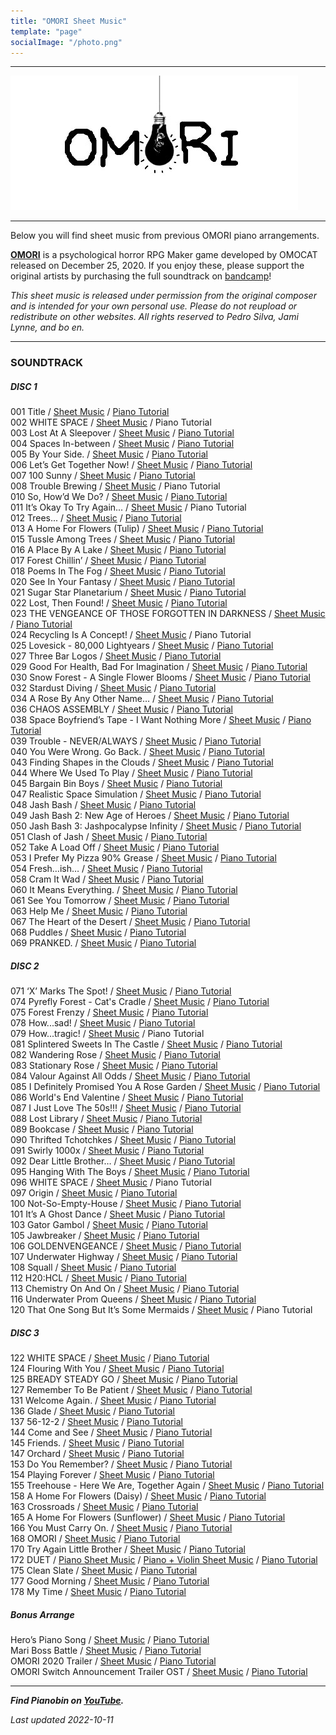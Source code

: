 ```yaml
---
title: "OMORI Sheet Music"
template: "page"
socialImage: "/photo.png"
---
```


---

![OMORI](/media/images/OMORI_header.jpg)

---

Below you will find sheet music from previous OMORI piano arrangements.

**[OMORI](http://www.omori-game.com/)** is a psychological horror RPG Maker game developed by OMOCAT released on December 25, 2020. If you enjoy these, please support the original artists by purchasing the full soundtrack on [bandcamp](https://omori.bandcamp.com/releases)!

_This sheet music is released under permission from the original composer and is intended for your own personal use. Please do not reupload or redistribute on other websites. All rights reserved to Pedro Silva, Jami Lynne, and bo en._

---

### SOUNDTRACK

##### DISC 1

001 Title / [Sheet Music](/media/omori/Title_PB.pdf) / [Piano Tutorial](https://youtu.be/AQ6JrvWnOGc)  
002 WHITE SPACE / [Sheet Music](/media/omori/2_WHITE_SPACE_PB.pdf) / Piano Tutorial  
003 Lost At A Sleepover / [Sheet Music](/media/omori/Lost_At_A_Sleepover_PB.pdf) / [Piano Tutorial](https://youtu.be/wWnz7f3VD1Y)  
004 Spaces In-between / [Sheet Music](/media/omori/Spaces_In-between_PB.pdf) / [Piano Tutorial](https://youtu.be/i-TkPKN4sng)  
005 By Your Side. / [Sheet Music](/media/omori/By_Your_Side_PB.pdf) / [Piano Tutorial](https://youtu.be/brPM5mjYkQs)  
006 Let’s Get Together Now! / [Sheet Music](/media/omori/Let's_Get_Together_Now!_PB.pdf) / [Piano Tutorial](https://youtu.be/QwndQZ9xA8k)  
007 100 Sunny / [Sheet Music](/media/omori/100_Sunny_PB.pdf) / [Piano Tutorial](https://youtu.be/eUBkqQiX0H4)  
008 Trouble Brewing / [Sheet Music](/media/omori/Trouble_Brewing_PB.pdf) / Piano Tutorial  
010 So, How’d We Do? / [Sheet Music](/media/omori/So,_How'd_We_Do_PB.pdf) / [Piano Tutorial](https://youtu.be/qJLhe7ag-es)  
011 It’s Okay To Try Again... / [Sheet Music](/media/omori/It's_Okay_To_Try_Again..._PB.pdf) / Piano Tutorial  
012 Trees... / [Sheet Music](/media/omori/Trees..._PB.pdf) / [Piano Tutorial](https://youtu.be/rlXTmF8APMY)  
013 A Home For Flowers (Tulip) / [Sheet Music](/media/omori/A_Home_For_Flowers_Tulip_PB.pdf) / [Piano Tutorial](https://youtu.be/PNdJryXmm7E)  
015 Tussle Among Trees / [Sheet Music](/media/omori/Tussle_Among_Trees_PB.pdf) / [Piano Tutorial](https://youtu.be/a2GKV5sAxew)  
016 A Place By A Lake / [Sheet Music](/media/omori/A_Place_By_A_Lake_PB.pdf) / [Piano Tutorial](https://youtu.be/Pd7JMgwyYkY)  
017 Forest Chillin’ / [Sheet Music](/media/omori/Forest_Chillin'_PB.pdf) / [Piano Tutorial](https://youtu.be/j2Am7lwp1g0)  
018 Poems In The Fog / [Sheet Music](/media/omori/Poems_In_The_Fog_PB.pdf) / [Piano Tutorial](https://youtu.be/oDTAg_Us1gY)  
020 See In Your Fantasy / [Sheet Music](/media/omori/See_In_Your_Fantasy_PB.pdf) / [Piano Tutorial](https://youtu.be/cPlKk6mlgNw)  
021 Sugar Star Planetarium / [Sheet Music](/media/omori/Sugar_Star_Planetarium_PB.pdf) / [Piano Tutorial](https://youtu.be/KXD0vf3sM1M)  
022 Lost, Then Found! / [Sheet Music](/media/omori/Lost_Then_Found_PB.pdf) / [Piano Tutorial](https://youtu.be/GVXevq9hO60)  
023 THE VENGEANCE OF THOSE FORGOTTEN IN DARKNESS / [Sheet Music](/media/omori/THE_VENGEANCE_OF_THOSE_FORGOTTEN_IN_DARKNESS_PB.pdf) / [Piano Tutorial](https://youtu.be/aHjBAs7QeTY)  
024 Recycling Is A Concept! / [Sheet Music](/media/omori/Recycling_Is_A_Concept!_PB.pdf) / Piano Tutorial  
025 Lovesick - 80,000 Lightyears / [Sheet Music](/media/omori/Lovesick_-_80000_Lightyears_PB.pdf) / [Piano Tutorial](https://youtu.be/NxBslYQvqSE)  
027 Three Bar Logos / [Sheet Music](/media/omori/Three_Bar_Logos_PB.pdf) / [Piano Tutorial](https://youtu.be/j7v5XAC0JDo)  
029 Good For Health, Bad For Imagination / [Sheet Music](/media/omori/Good_For_Health_Bad_For_Imagination_PB.pdf) / [Piano Tutorial](https://youtu.be/1lDdwpkyofs)  
030 Snow Forest - A Single Flower Blooms / [Sheet Music](/media/omori/Snow_Forest_-_A_Single_Flower_Blooms_PB.pdf) / [Piano Tutorial](https://youtu.be/Xg-sV6q-g8Q)  
032 Stardust Diving / [Sheet Music](/media/omori/Stardust_Diving_PB.pdf) / [Piano Tutorial](https://youtu.be/umXj4efcWw0)  
034 A Rose By Any Other Name… / [Sheet Music](/media/omori/A_Rose_By_Any_Other_Name..._PB.pdf) / [Piano Tutorial](https://youtu.be/Rq7zq3XnBNQ)  
036 CHAOS ASSEMBLY / [Sheet Music](/media/omori/CHAOS_ASSEMBLY_PB.pdf) / [Piano Tutorial](https://youtu.be/6EkmnQ0lick)  
038 Space Boyfriend’s Tape - I Want Nothing More / [Sheet Music](/media/omori/Space_Boyfriend's_Tape_-_I_Want_Nothing_More_PB.pdf) / [Piano Tutorial](https://youtu.be/rSArEwBzx1M)  
039 Trouble - NEVER/ALWAYS / [Sheet Music](/media/omori/Trouble_-_NEVER_ALWAYS_PB.pdf) / [Piano Tutorial](https://youtu.be/LUlTvAeZp2Q)  
040 You Were Wrong. Go Back. / [Sheet Music](/media/omori/You_Were_Wrong._Go_Back_PB.pdf) / [Piano Tutorial](https://youtu.be/_CvyPkjs-m0)  
043 Finding Shapes in the Clouds / [Sheet Music](/media/omori/Finding_Shapes_in_the_Clouds_PB.pdf) / [Piano Tutorial](https://youtu.be/W0V_wKg0yYg)  
044 Where We Used To Play / [Sheet Music](/media/omori/Where_We_Used_To_Play_PB.pdf) / [Piano Tutorial](https://youtu.be/oTcKZPqtyTQ)  
045 Bargain Bin Boys / [Sheet Music](/media/omori/Bargain_Bin_Boys_PB.pdf) / [Piano Tutorial](https://youtu.be/oC3K3AYZ7eo)  
047 Realistic Space Simulation / [Sheet Music](/media/omori/Realistic_Space_Simulation_PB.pdf) / [Piano Tutorial](https://youtu.be/8hkVTF-yNIE)  
048 Jash Bash / [Sheet Music](/media/omori/Jash_Bash_PB.pdf) / [Piano Tutorial](https://youtu.be/9PsJ0BNWBeQ)  
049 Jash Bash 2: New Age of Heroes / [Sheet Music](/media/omori/Jash_Bash_2__New_Age_of_Heroes_PB.pdf) / [Piano Tutorial](https://youtu.be/9PsJ0BNWBeQ)  
050 Jash Bash 3: Jashpocalypse Infinity / [Sheet Music](/media/omori/Jash_Bash_3__Jashpocalypse_Infinity_PB.pdf) / [Piano Tutorial](https://youtu.be/9PsJ0BNWBeQ)  
051 Clash of Jash / [Sheet Music](/media/omori/Clash_of_Jash_PB.pdf) / [Piano Tutorial](https://youtu.be/9PsJ0BNWBeQ)  
052 Take A Load Off / [Sheet Music](/media/omori/Take_A_Load_Off_PB.pdf) / [Piano Tutorial](https://youtu.be/pQEf2jyv6v0)  
053 I Prefer My Pizza 90% Grease / [Sheet Music](/media/omori/I_Prefer_My_Pizza_90_Grease_PB.pdf) / [Piano Tutorial](https://youtu.be/YnAp_POQRgU)  
054 Fresh…ish… / [Sheet Music](/media/omori/Fresh...ish..._PB.pdf) / [Piano Tutorial](https://youtu.be/cDp43P8Dhmg)  
058 Cram It Wad / [Sheet Music](/media/omori/Cram_It_Wad_PB.pdf) / [Piano Tutorial](https://youtu.be/g0hhno9pbow)  
060 It Means Everything. / [Sheet Music](/media/omori/It_Means_Everything_PB.pdf) / [Piano Tutorial](https://youtu.be/9wnv9xoeo0k)  
061 See You Tomorrow / [Sheet Music](/media/omori/See_You_Tomorrow_PB.pdf) / [Piano Tutorial](https://youtu.be/OlMKXdh46rg)  
063 Help Me / [Sheet Music](/media/omori/Help_Me_PB.pdf) / [Piano Tutorial](https://youtu.be/ii2oR82GesY)  
067 The Heart of the Desert / [Sheet Music](/media/omori/The_Heart_of_the_Desert_PB.pdf) / [Piano Tutorial](https://youtu.be/rmc8TH4itQ4)  
068 Puddles / [Sheet Music](/media/omori/Puddles_PB.pdf) / [Piano Tutorial](https://youtu.be/ztcvhqdl5bs)  
069 PRANKED. / [Sheet Music](/media/omori/PRANKED_PB.pdf) / [Piano Tutorial](https://youtu.be/_2gisRC20xg)

##### DISC 2

071 ‘X’ Marks The Spot! / [Sheet Music](/media/omori/X_Marks_The_Spot_PB.pdf) / [Piano Tutorial](https://youtu.be/Qra7wvSK11U)  
074 Pyrefly Forest - Cat's Cradle / [Sheet Music](/media/omori/Pyrefly_Forest_-_Cats_Cradle_PB.pdf) / [Piano Tutorial](https://youtu.be/0NvWI_aW5Gc)  
075 Forest Frenzy / [Sheet Music](/media/omori/Forest_Frenzy_PB.pdf) / [Piano Tutorial](https://youtu.be/m1msTadmDUQ)  
078 How...sad! / [Sheet Music](/media/omori/How...sad!_PB.pdf) / [Piano Tutorial](https://youtu.be/4mXxt52snGM)  
079 How...tragic! / [Sheet Music](/media/omori/How...tragic!_PB.pdf) / Piano Tutorial  
081 Splintered Sweets In The Castle / [Sheet Music](/media/omori/Splintered_Sweet_In_The_Castle_PB.pdf) / [Piano Tutorial](https://youtu.be/CC--261SVrE)  
082 Wandering Rose / [Sheet Music](/media/omori/Wandering_Rose_PB.pdf) / [Piano Tutorial](https://youtu.be/VlDrDWOdkf0)  
083 Stationary Rose / [Sheet Music](/media/omori/Stationary_Rose_PB.pdf) / [Piano Tutorial](https://youtu.be/NUOBBHLarbI)  
084 Valour Against All Odds / [Sheet Music](/media/omori/Valour_Against_All_Odds_PB.pdf) / [Piano Tutorial](https://youtu.be/F9R_rfTKBGg)  
085 I Definitely Promised You A Rose Garden / [Sheet Music](/media/omori/I_Definitely_Promised_You_A_Rose_Garden_PB.pdf) / [Piano Tutorial](https://youtu.be/--q2lFLTw5I)  
086 World's End Valentine / [Sheet Music](/media/omori/World's_End_Valentine_PB.pdf) / [Piano Tutorial](https://youtu.be/WYEe3XiAGG8)  
087 I Just Love The 50s!!! / [Sheet Music](/media/omori/I_Just_Love_The_50s_PB.pdf) / [Piano Tutorial](https://youtu.be/O-v8AjIM28A)  
088 Lost Library / [Sheet Music](/media/omori/Lost_Library_PB.pdf) / [Piano Tutorial](https://youtu.be/cBSFvMlpNOY)  
089 Bookcase / [Sheet Music](/media/omori/Bookcase_PB.pdf) / [Piano Tutorial](https://youtu.be/-nE9s9Yl1UI)  
090 Thrifted Tchotchkes / [Sheet Music](/media/omori/Thrifted_Tchotchkes_PB.pdf) / [Piano Tutorial](https://youtu.be/7wses98Zh44)  
091 Swirly 1000x / [Sheet Music](/media/omori/Swirly_1000x_PB.pdf) / [Piano Tutorial](https://youtu.be/FvEnW59gLoY)  
092 Dear Little Brother… / [Sheet Music](/media/omori/Dear_Little_Brother_PB.pdf) / [Piano Tutorial](https://youtu.be/NkOKgviihfI)  
095 Hanging With The Boys / [Sheet Music](/media/omori/Hanging_With_The_Boys_PB.pdf) / [Piano Tutorial](https://youtu.be/CdLxgtAAIzI)  
096 WHITE SPACE / [Sheet Music](/media/omori/96_WHITE_SPACE_PB.pdf) / Piano Tutorial  
097 Origin / [Sheet Music](/media/omori/Origin_PB.pdf) / [Piano Tutorial](https://youtu.be/lDDKCpGVTqU)  
100 Not-So-Empty-House / [Sheet Music](/media/omori/Not-So-Empty-House_PB.pdf) / [Piano Tutorial](https://youtu.be/evqBoOggW08)  
101 It’s A Ghost Dance / [Sheet Music](/media/omori/It's_A_Ghost_Dance_PB.pdf) / [Piano Tutorial](https://youtu.be/8cjVbpOa4lA)  
103 Gator Gambol / [Sheet Music](/media/omori/Gator_Gambol_PB.pdf) / [Piano Tutorial](https://youtu.be/tn7_4yq4aO4)  
105 Jawbreaker / [Sheet Music](/media/omori/Jawbreaker_PB.pdf) / [Piano Tutorial](https://youtu.be/Vc6weYfhXy4)  
106 GOLDENVENGEANCE / [Sheet Music](/media/omori/GOLDENVENGEANCE_PB.pdf) / [Piano Tutorial](https://youtu.be/_or9TF2Re_E)  
107 Underwater Highway / [Sheet Music](/media/omori/Underwater_Highway_PB.pdf) / [Piano Tutorial](https://youtu.be/D4LOfqnbMvU)  
108 Squall / [Sheet Music](/media/omori/Squall_PB.pdf) / [Piano Tutorial](https://youtu.be/bV2r-Buwrtw)  
112 H20:HCL / [Sheet Music](/media/omori/H20_HCL_PB.pdf) / [Piano Tutorial](https://youtu.be/mJBHiR9brDo)  
113 Chemistry On And On / [Sheet Music](/media/omori/Chemistry_On_And_On_PB.pdf) / [Piano Tutorial](https://youtu.be/d-xUJvUVjCo)  
116 Underwater Prom Queens / [Sheet Music](/media/omori/Underwater_Prom_Queens_PB.pdf) / [Piano Tutorial](https://youtu.be/5DpUgqvPdQA)  
120 That One Song But It’s Some Mermaids / [Sheet Music](/media/omori/That_One_Song_But_It's_Some_Mermaids_PB.pdf) / Piano Tutorial

##### DISC 3

122 WHITE SPACE / [Sheet Music](/media/omori/WHITE_SPACE_PB.pdf) / [Piano Tutorial](https://youtu.be/hmR_ibw6etc)  
124 Flouring With You / [Sheet Music](/media/omori/Flouring_With_You_PB.pdf) / [Piano Tutorial](https://youtu.be/Ri-qciO6NO8)  
125 BREADY STEADY GO / [Sheet Music](/media/omori/BREADY_STEADY_GO_PB.pdf) / [Piano Tutorial](https://youtu.be/hgbbOPc8nuM)  
127 Remember To Be Patient / [Sheet Music](/media/omori/Remember_To_Be_Patient_PB.pdf) / [Piano Tutorial](https://youtu.be/_46mOFGX0X0)  
131 Welcome Again. / [Sheet Music](/media/omori/Welcome_Again_PB.pdf) / [Piano Tutorial](https://youtu.be/w84qVFN7ToQ)  
136 Glade / [Sheet Music](/media/omori/Glade_PB.pdf) / [Piano Tutorial](https://youtu.be/iHy-WKR4S8s)  
137 56-12-2 / [Sheet Music](/media/omori/56-12-2_PB.pdf) / [Piano Tutorial](https://youtu.be/wvkWKorzQCo)  
144 Come and See / [Sheet Music](/media/omori/Come_and_See_PB.pdf) / [Piano Tutorial](https://youtu.be/IHdUcAApNGQ)  
145 Friends. / [Sheet Music](/media/omori/Friends_PB.pdf) / [Piano Tutorial](https://youtu.be/zd2unlLxYrE)  
147 Orchard / [Sheet Music](/media/omori/Orchard_PB.pdf) / [Piano Tutorial](https://youtu.be/lW8hzzw5M4E)  
153 Do You Remember? / [Sheet Music](/media/omori/Do_You_Remember_PB.pdf) / [Piano Tutorial](https://youtu.be/ycEb0uKTMCw)  
154 Playing Forever / [Sheet Music](/media/omori/Playing_Forever_PB.pdf) / [Piano Tutorial](https://youtu.be/_lcAZzXzB9Q)  
155 Treehouse - Here We Are, Together Again / [Sheet Music](/media/omori/Treehouse_-_Here_We_Are_Together_Again_PB.pdf) / [Piano Tutorial](https://youtu.be/DVaJ4FXG33Y)  
158 A Home For Flowers (Daisy) / [Sheet Music](/media/omori/A_Home_For_Flowers_Daisy_PB.pdf) / [Piano Tutorial](https://youtu.be/Y58uFGJxaNM)  
163 Crossroads / [Sheet Music](/media/omori/Crossroads_PB.pdf) / [Piano Tutorial](https://youtu.be/5pjrZlMP4lE)  
165 A Home For Flowers (Sunflower) / [Sheet Music](/media/omori/A_Home_For_Flowers_Sunflower_PB.pdf) / [Piano Tutorial](https://youtu.be/eIUIFipwGZw)  
166 You Must Carry On. / [Sheet Music](/media/omori/You_Must_Carry_On_PB.pdf) / [Piano Tutorial](https://youtu.be/Ekda8EK1bDA)  
168 OMORI / [Sheet Music](/media/omori/OMORI_PB.pdf) / [Piano Tutorial](https://youtu.be/fBLUzDzMNLg)  
170 Try Again Little Brother / [Sheet Music](/media/omori/Try_Again_Little_Brother_PB.pdf) / [Piano Tutorial](https://youtu.be/eMix1LKse8Q)  
172 DUET / [Piano Sheet Music](/media/omori/DUET_PB.pdf) / [Piano + Violin Sheet Music](/media/omori/DUET_violin_piano_PB.pdf) / [Piano Tutorial](https://youtu.be/q2PGQBoei2M)  
175 Clean Slate / [Sheet Music](/media/omori/Clean_Slate_PB.pdf) / [Piano Tutorial](https://youtu.be/5VNgnakqUKQ)  
177 Good Morning / [Sheet Music](/media/omori/Good_Morning_PB.pdf) / [Piano Tutorial](https://youtu.be/Cf3S6rgtc3g)  
178 My Time / [Sheet Music](/media/omori/My_Time_PB.pdf) / [Piano Tutorial](https://youtu.be/l4uHQG19dF8)

##### Bonus Arrange

Hero’s Piano Song / [Sheet Music](/media/omori/Hero_Piano_Song_PB.pdf) / [Piano Tutorial](https://youtu.be/NVD5WHhI76c)  
Mari Boss Battle / [Sheet Music](/media/omori/Mari_Boss_Battle_PB.pdf) / [Piano Tutorial](https://youtu.be/7Rn_sZykqlU)  
OMORI 2020 Trailer / [Sheet Music](/media/omori/OMORI_2020_Trailer_PB.pdf) / [Piano Tutorial](https://youtu.be/09wvMaaXrvU)  
OMORI Switch Announcement Trailer OST / [Sheet Music](/media/omori/OMORI_Switch_Trailer_Theme_PB.pdf) / [Piano Tutorial](https://youtu.be/iW_tIgAqGXc)

---

**_Find Pianobin on [YouTube](https://www.youtube.com/pianobin)._**

_Last updated 2022-10-11_
